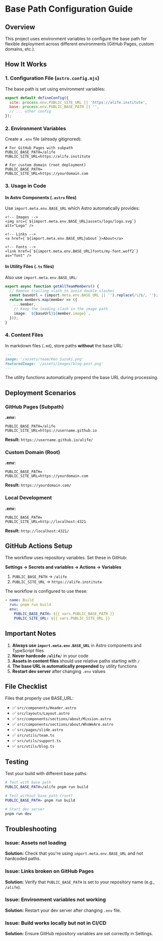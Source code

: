 # Base Path Configuration Guide

## Overview

This project uses environment variables to configure the base path for flexible deployment across different environments (GitHub Pages, custom domains, etc.).

## How It Works

### 1. Configuration File (`astro.config.mjs`)

The base path is set using environment variables:

```javascript
export default defineConfig({
  site: process.env.PUBLIC_SITE_URL || 'https://alife.institute',
  base: process.env.PUBLIC_BASE_PATH || '',
  // ... other config
});
```

### 2. Environment Variables

Create a `.env` file (already gitignored):

```env
# For GitHub Pages with subpath
PUBLIC_BASE_PATH=/alife
PUBLIC_SITE_URL=https://alife.institute

# For custom domain (root deployment)
PUBLIC_BASE_PATH=
PUBLIC_SITE_URL=https://yourdomain.com
```

### 3. Usage in Code

#### In Astro Components (`.astro` files)

Use `import.meta.env.BASE_URL` which Astro automatically provides:

```astro
<!-- Images -->
<img src={`${import.meta.env.BASE_URL}assets/logo/logo.svg`} alt="Logo" />

<!-- Links -->
<a href={`${import.meta.env.BASE_URL}about`}>About</a>

<!-- Fonts -->
<link href={`${import.meta.env.BASE_URL}fonts/my-font.woff2`} as="font" />
```

#### In Utility Files (`.ts` files)

Also use `import.meta.env.BASE_URL`:

```typescript
export async function getAllTeamMembers() {
  // Remove trailing slash to avoid double slashes
  const baseUrl = (import.meta.env.BASE_URL || '').replace(/\/$/, '');
  return members.map(member => ({
    ...member,
    // Keep the leading slash in the image path
    image: `${baseUrl}${member.image}`,
  }));
}
```

### 4. Content Files

In markdown files (`.md`), store paths **without** the base URL:

```markdown
---
image: '/assets/team/Ken Suzuki.png'
featuredImage: '/assets/images/blog-post.png'
---
```

The utility functions automatically prepend the base URL during processing.

## Deployment Scenarios

### GitHub Pages (Subpath)

**.env:**

```env
PUBLIC_BASE_PATH=/alife
PUBLIC_SITE_URL=https://username.github.io
```

**Result:** `https://username.github.io/alife/`

### Custom Domain (Root)

**.env:**

```env
PUBLIC_BASE_PATH=
PUBLIC_SITE_URL=https://yourdomain.com
```

**Result:** `https://yourdomain.com/`

### Local Development

**.env:**

```env
PUBLIC_BASE_PATH=
PUBLIC_SITE_URL=http://localhost:4321
```

**Result:** `http://localhost:4321/`

## GitHub Actions Setup

The workflow uses repository variables. Set these in GitHub:

**Settings → Secrets and variables → Actions → Variables**

1. `PUBLIC_BASE_PATH` → `/alife`
2. `PUBLIC_SITE_URL` → `https://alife.institute`

The workflow is configured to use these:

```yaml
- name: Build
  run: pnpm run build
  env:
    PUBLIC_BASE_PATH: ${{ vars.PUBLIC_BASE_PATH }}
    PUBLIC_SITE_URL: ${{ vars.PUBLIC_SITE_URL }}
```

## Important Notes

1. **Always use `import.meta.env.BASE_URL`** in Astro components and TypeScript files
2. **Never hardcode `/alife/`** in your code
3. **Assets in content files** should use relative paths starting with `/`
4. **The base URL is automatically prepended** by utility functions
5. **Restart dev server** after changing `.env` values

## File Checklist

Files that properly use BASE_URL:

- ✅ `src/components/Header.astro`
- ✅ `src/layouts/Layout.astro`
- ✅ `src/components/sections/about/Mission.astro`
- ✅ `src/components/sections/about/WhoWeAre.astro`
- ✅ `src/pages/slide.astro`
- ✅ `src/utils/team.ts`
- ✅ `src/utils/support.ts`
- ✅ `src/utils/blog.ts`

## Testing

Test your build with different base paths:

```bash
# Test with base path
PUBLIC_BASE_PATH=/alife pnpm run build

# Test without base path (root)
PUBLIC_BASE_PATH= pnpm run build

# Start dev server
pnpm run dev
```

## Troubleshooting

### Issue: Assets not loading

**Solution:** Check that you're using `import.meta.env.BASE_URL` and not hardcoded paths.

### Issue: Links broken on GitHub Pages

**Solution:** Verify that `PUBLIC_BASE_PATH` is set to your repository name (e.g., `/alife`).

### Issue: Environment variables not working

**Solution:** Restart your dev server after changing `.env` file.

### Issue: Build works locally but not in CI/CD

**Solution:** Ensure GitHub repository variables are set correctly in Settings.
